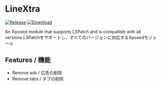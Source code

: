 # LineXtra

[![Release](https://img.shields.io/github/v/release/yagiyuu/LineXtra?label=Release)](https://github.com/yagiyuu/LineXtra/releases/latest)
[![Download](https://img.shields.io/github/downloads/yagiyuu/LineXtra/total)](https://github.com/yagiyuu/LineXtra/releases/latest)

An Xposed module that supports LSPatch and is compatible with all versions
LSPatchをサポートし、すべてのバージョンに対応するXposedモジュール

## Features / 機能
- Remove ads / 広告の削除
- Remove tabs / タブの削除
